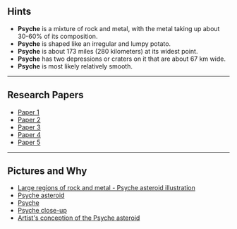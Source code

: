 ## Hints

- **Psyche** is a mixture of rock and metal, with the metal taking up about 30-60% of its composition.
- **Psyche** is shaped like an irregular and lumpy potato.
- **Psyche** is about 173 miles (280 kilometers) at its widest point.
- **Psyche** has two depressions or craters on it that are about 67 km wide.
- **Psyche** is most likely relatively smooth.

---

## Research Papers

- [Paper 1](https://drive.google.com/file/d/1qYrzBaOg2HEFOOoFZNPTfTWzif-Z6Pqf/view?usp=sharing)
- [Paper 2](https://drive.google.com/file/d/1Tdev5Hs9UMGVqa39lWDOvxuTG8B91RCe/view?usp=sharing)
- [Paper 3](https://drive.google.com/file/d/1mXbZoDNDw9NaSCJOAWnLXfiuaLANeiMV/view?usp=sharing)
- [Paper 4](https://drive.google.com/file/d/1dbd3de7FrVF2__CuEdQkx2DeOlQbR20_/view?usp=sharing)
- [Paper 5](https://drive.google.com/file/d/1ov35GPrwLU681KTuzZX-pUo-hMGDIIQP/view?usp=sharing)

---

## Pictures and Why

- [Large regions of rock and metal - Psyche asteroid illustration](https://psyche.asu.edu/gallery/large-regions-of-rock-and-metal-psyche-asteroid-illustration/)
- [Psyche asteroid](https://psyche.asu.edu/gallery/psyche-asteroid/)
- [Psyche](https://psyche.asu.edu/gallery/psyche/)
- [Psyche close-up](https://psyche.asu.edu/gallery/psyche-close-up/)
- [Artist's conception of the Psyche asteroid](https://psyche.asu.edu/gallery/artists-conception-of-the-psyche-asteroid/)
